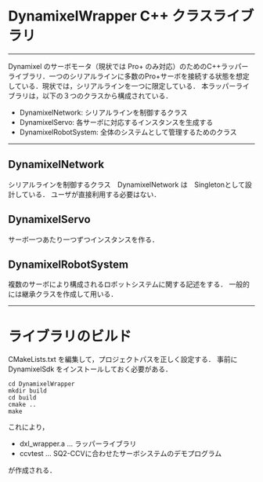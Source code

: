 # DynamixelWrapper C++ クラスライブラリ
---
Dynamixel のサーボモータ（現状では Pro+ のみ対応）のためのC++ラッパーライブラリ．一つのシリアルラインに多数のPro+サーボを接続する状態を想定している．現状では，シリアルラインを一つに限定している．
本ラッパーライブラリは，以下の３つのクラスから構成されている．

- DynamixelNetwork: シリアルラインを制御するクラス
- DynamixelServo: 各サーボに対応するインスタンスを生成する
- DynamixelRobotSystem: 全体のシステムとして管理するためのクラス


---

## DynamixelNetwork

シリアルラインを制御するクラス　DynamixelNetwork は　Singletonとして設計している．
ユーザが直接利用する必要はない．


## DynamixelServo

サーボ一つあたり一つずつインスタンスを作る．


## DynamixelRobotSystem

複数のサーボにより構成されるロボットシステムに関する記述をする．
一般的には継承クラスを作成して用いる．

-----


# ライブラリのビルド


CMakeLists.txt を編集して，プロジェクトパスを正しく設定する．
事前に DynamixelSdk をインストールしておく必要がある．

```
cd DynamixelWrapper
mkdir build
cd build
cmake ..
make
```


これにより，

- dxl_wrapper.a ... ラッパーライブラリ
- ccvtest  ...  SQ2-CCVに合わせたサーボシステムのデモプログラム

が作成される．














